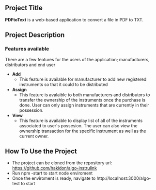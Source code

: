 ## Project Title
**PDFtoText** is a web-based application to convert a file in PDF to TXT.

## Project Description


### Features available 
There are a few features for the users of the application; manufacturers, distributors and end user
+ **Add**
  - This feature is available for manufacturer to add new registered instruments so that it could to be distributed
+ **Assign** 
  - This feature is avalaible to both manufacturers and distributors to transfer the ownership of the instruments once the purchase is done. User can only assign instruments that are currently in their possession.
+ **View** 
  - This feature is available to display list of all of the instruments associated to user's possesion. The user can also view the ownership transaction for the specific instrument as well as the current owner.

## How To Use the Project
- The project can be cloned from the repository url: https://github.com/hakidon/algo-instrulink
- Run npm -start to start node enviroment
- Once the enviroment is ready, navigate to http://localhost:3000/algo-test to start
